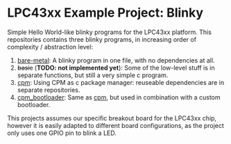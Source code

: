 # LPC43xx Example Project: Blinky

Simple Hello World-like blinky programs for the LPC43xx platform.
This repositories contains three blinky programs, in increasing order of complexity / abstraction level:

1. [bare-metal](/bare-metal): A blinky program in one file, with no dependencies at all.
2. ~~basic~~ (**TODO: not implemented yet**): Some of the low-level stuff is in separate functions, but still a very simple c program.
3. [cpm](/cpm/): Using CPM as c package manager: reuseable dependencies are in separate repositories.
3. [cpm_bootloader](/cpm_bootloader/): Same as [cpm](/cpm/), but used in combination with a custom bootloader.

This projects assumes our specific breakout board for the LPC43xx chip, however it is easily adapted to different board configurations, as the project only uses one GPIO pin to blink a LED.
